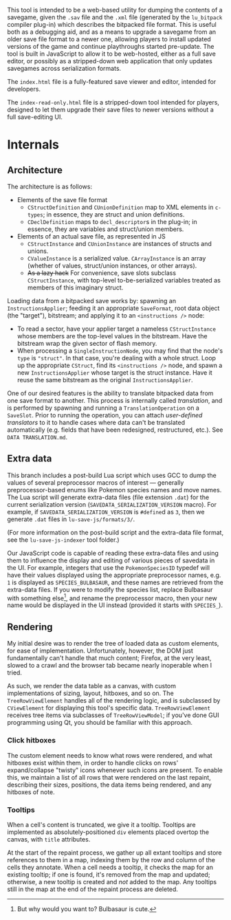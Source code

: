 
This tool is intended to be a web-based utility for dumping the contents of a savegame, given the `.sav` file and the `.xml` file (generated by the `lu_bitpack` compiler plug-in) which describes the bitpacked file format. This is useful both as a debugging aid, and as a means to upgrade a savegame from an older save file format to a newer one, allowing players to install updated versions of the game and continue playthroughs started pre-update. The tool is built in JavaScript to allow it to be web-hosted, either as a full save editor, or possibly as a stripped-down web application that only updates savegames across serialization formats.

The `index.html` file is a fully-featured save viewer and editor, intended for developers.

The `index-read-only.html` file is a stripped-down tool intended for players, designed to let them upgrade their save files to newer versions without a full save-editing UI.

# Internals

## Architecture

The architecture is as follows:

* Elements of the save file format
  * `CStructDefinition` and `CUnionDefinition` map to XML elements in `c-types`; in essence, they are struct and union definitions.
  * `CDeclDefinition` maps to `decl_descriptor`s in the plug-in; in essence, they are variables and struct/union members.
* Elements of an actual save file, as represented in JS
  * `CStructInstance` and `CUnionInstance` are instances of structs and unions.
  * `CValueInstance` is a serialized value. `CArrayInstance` is an array (whether of values, struct/union instances, or other arrays).
  * ~~As a lazy hack~~ For convenience, save slots subclass `CStructInstance`, with top-level to-be-serialized variables treated as members of this imaginary struct.

Loading data from a bitpacked save works by: spawning an `InstructionsApplier`; feeding it an appropriate `SaveFormat`, root data object (the "target"), bitstream; and applying it to an `<instructions />` node:

* To read a sector, have your applier target a nameless `CStructInstance` whose members are the top-level values in the bitstream. Have the bitstream wrap the given sector of flash memory.
* When processing a `SingleInstructionNode`, you may find that the node's `type` is `"struct"`. In that case, you're dealing with a whole struct. Loop up the appropriate `CStruct`, find its `<instructions />` node, and spawn a new `InstructionsApplier` whose target is the struct instance. Have it reuse the same bitstream as the original `InstructionsApplier`.

One of our desired features is the ability to translate bitpacked data from one save format to another. This process is internally called *translation*, and is performed by spawning and running a `TranslationOperation` on a `SaveSlot`. Prior to running the operation, you can attach *user-defined translators* to it to handle cases where data can't be translated automatically (e.g. fields that have been redesigned, restructured, etc.). See `DATA TRANSLATION.md`.


## Extra data

This branch includes a post-build Lua script which uses GCC to dump the values of several preprocessor macros of interest &mdash; generally preprocessor-based enums like Pokemon species names and move names. The Lua script will generate extra-data files (file extension `.dat`) for the current serialization version (`SAVEDATA_SERIALIZATION_VERSION` macro). For example, if `SAVEDATA_SERIALIZATION_VERSION` is `#define`d as `3`, then we generate `.dat` files in `lu-save-js/formats/3/`.

(For more information on the post-build script and the extra-data file format, see the `lu-save-js-indexer` tool folder.)

Our JavaScript code is capable of reading these extra-data files and using them to influence the display and editing of various pieces of savedata in the UI. For example, integers that use the `PokemonSpeciesID` typedef will have their values displayed using the appropriate preprocessor names, e.g. `1` is displayed as `SPECIES_BULBASAUR`, and these names are retrieved from the extra-data files. If you were to modify the species list, replace Bulbasaur with something else[^bulbasaur], and rename the preprocessor macro, then your new name would be displayed in the UI instead (provided it starts with `SPECIES_`).

[^bulbasaur]: But why would you want to? Bulbasaur is cute.

## Rendering

My initial desire was to render the tree of loaded data as custom elements, for ease of implementation. Unfortunately, however, the DOM just fundamentally can't handle that much content; Firefox, at the very least, slowed to a crawl and the browser tab became nearly inoperable when I tried.

As such, we render the data table as a canvas, with custom implementations of sizing, layout, hitboxes, and so on. The `TreeRowViewElement` handles all of the rendering logic, and is subclassed by `CViewElement` for displaying this tool's specific data. `TreeRowViewElement` receives tree items via subclasses of `TreeRowViewModel`; if you've done GUI programming using Qt, you should be familiar with this approach.


### Click hitboxes

The custom element needs to know what rows were rendered, and what hitboxes exist within them, in order to handle clicks on rows' expand/collapse "twisty" icons whenever such icons are present. To enable this, we maintain a list of all rows that were rendered on the last repaint, describing their sizes, positions, the data items being rendered, and any hitboxes of note.


### Tooltips

When a cell's content is truncated, we give it a tooltip. Tooltips are implemented as absolutely-positioned `div` elements placed overtop the canvas, with `title` attributes.

At the start of the repaint process, we gather up all extant tooltips and store references to them in a map, indexing them by the row and column of the cells they annotate. When a cell needs a tooltip, it checks the map for an existing tooltip; if one is found, it's removed from the map and updated; otherwise, a new tooltip is created and *not* added to the map. Any tooltips still in the map at the end of the repaint process are deleted.